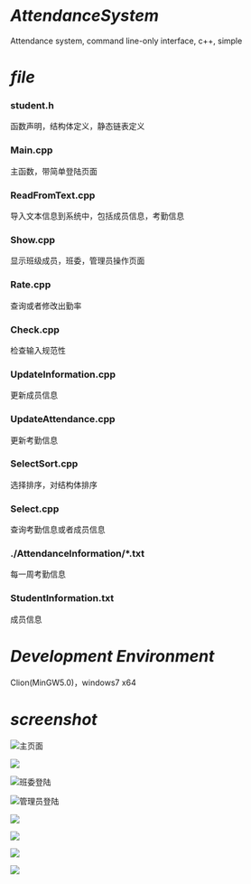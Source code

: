 # *AttendanceSystem*

Attendance system, command line-only interface, c++, simple

# *file*

### student.h

函数声明，结构体定义，静态链表定义

### Main.cpp

主函数，带简单登陆页面

### ReadFromText.cpp

导入文本信息到系统中，包括成员信息，考勤信息

### Show.cpp

显示班级成员，班委，管理员操作页面

### Rate.cpp

查询或者修改出勤率

### Check.cpp

检查输入规范性

### UpdateInformation.cpp

更新成员信息

### UpdateAttendance.cpp

更新考勤信息

### SelectSort.cpp

选择排序，对结构体排序

### Select.cpp

查询考勤信息或者成员信息

### ./AttendanceInformation/*.txt

每一周考勤信息

### StudentInformation.txt

成员信息

# *Development Environment* 

Clion(MinGW5.0)，windows7 x64

# *screenshot*

![主页面](https://ws1.sinaimg.cn/large/0072Lfvtly1fz9njii798j30es072mx2.jpg)

![](https://ws1.sinaimg.cn/large/0072Lfvtly1fz9nnk4aycj30hi0aeaa2.jpg)

![班委登陆](https://ws1.sinaimg.cn/large/0072Lfvtly1fz9nkshupdj30j009ywef.jpg)

![管理员登陆](https://ws1.sinaimg.cn/large/0072Lfvtly1fz9nlbai5oj30j009udfs.jpg)

![](https://ws1.sinaimg.cn/large/0072Lfvtly1fz9nlrexhaj30ar0b4dfr.jpg)

![](https://ws1.sinaimg.cn/large/0072Lfvtly1fz9nm8ys1rj30dp0bndfu.jpg)

![](https://ws1.sinaimg.cn/large/0072Lfvtly1fz9nmstvegj30an0b2glk.jpg)

![](https://ws1.sinaimg.cn/large/0072Lfvtly1fz9nnacugkj30av08q0sm.jpg)

